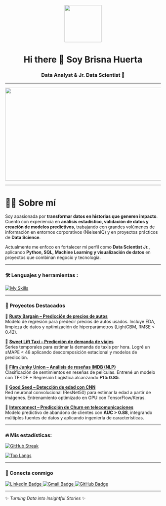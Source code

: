 <div id="header" align="center">
  <img src="https://media.giphy.com/media/hvRJCLFzcasrR4ia7z/giphy.gif" width="120"/>
  <h1 align="center">Hi there 👋 Soy Brisna Huerta</h1>
  <h3 align="center">Data Analyst & Jr. Data Scientist 🚀</h3>
</div>

---

<div align="center">
  <img src="https://raw.githubusercontent.com/ritik307/ritik307/main/images/data-science.gif" width="600" height="300"/>
</div>

---

# 👩‍💻 Sobre mí  
Soy apasionada por **transformar datos en historias que generen impacto**.  
Cuento con experiencia en **análisis estadístico, validación de datos y creación de modelos predictivos**, trabajando con grandes volúmenes de información en entornos corporativos (NielsenIQ) y en proyectos prácticos de **Data Science**.  

Actualmente me enfoco en fortalecer mi perfil como **Data Scientist Jr.**, aplicando **Python, SQL, Machine Learning y visualización de datos** en proyectos que combinan negocio y tecnología.  

---

### :hammer_and_wrench: Lenguajes y herramientas :
<div id="header" align="left">
  
  [![My Skills](https://skillicons.dev/icons?i=py,r,postgres,oracle,git,github,tableau,powerbi,tensorflow,sklearn,vscode,excel)](https://skillicons.dev)

</div>

---

### 📂 Proyectos Destacados  

🔹 [**Rusty Bargain – Predicción de precios de autos**](https://github.com/brisnahuerta/rusty-bargain)  
Modelo de regresión para predecir precios de autos usados. Incluye EDA, limpieza de datos y optimización de hiperparámetros (LightGBM, RMSE < 0.42).  

🔹 [**Sweet Lift Taxi – Predicción de demanda de viajes**](https://github.com/brisnahuerta/sweet-lift-taxi)  
Series temporales para estimar la demanda de taxis por hora. Logré un sMAPE < 48 aplicando descomposición estacional y modelos de predicción.  

🔹 [**Film Junky Union – Análisis de reseñas IMDB (NLP)**](https://github.com/brisnahuerta/film-junky-union)  
Clasificación de sentimientos en reseñas de películas. Entrené un modelo con TF-IDF + Regresión Logística alcanzando **F1 ≥ 0.85**.  

🔹 [**Good Seed – Detección de edad con CNN**](https://github.com/brisnahuerta/good-seed)  
Red neuronal convolucional (ResNet50) para estimar la edad a partir de imágenes. Entrenamiento optimizado en GPU con TensorFlow/Keras.  

🔹 [**Interconnect – Predicción de Churn en telecomunicaciones**](https://github.com/brisnahuerta/interconnect)  
Modelo predictivo de abandono de clientes con **AUC > 0.88**, integrando múltiples fuentes de datos y aplicando ingeniería de características.  

---

### :fire: Mis estadísticas:
[![GitHub Streak](http://github-readme-streak-stats.herokuapp.com?user=brisnahuerta&theme=dark&background=000000)](https://git.io/streak-stats)

[![Top Langs](https://github-readme-stats.vercel.app/api/top-langs/?username=brisnahuerta&layout=compact&theme=vision-friendly-dark)](https://github.com/anuraghazra/github-readme-stats)

---

### :link: Conecta conmigo  

<div id="badges" align="left">
  <a href="https://www.linkedin.com/in/brisnahuerta" target="_blank">
    <img src="https://img.shields.io/badge/LinkedIn-blue?style=for-the-badge&logo=linkedin&logoColor=white" alt="LinkedIn Badge"/>
  </a>
  <a href="mailto:ibrisna@gmail.com">
    <img src="https://img.shields.io/badge/Email-red?style=for-the-badge&logo=gmail&logoColor=white" alt="Gmail Badge"/>
  </a>
  <a href="https://github.com/brisnahuerta" target="_blank">
    <img src="https://img.shields.io/badge/GitHub-black?style=for-the-badge&logo=github&logoColor=white" alt="GitHub Badge"/>
  </a>
</div>

---

✨ *Turning Data into Insightful Stories* ✨  
